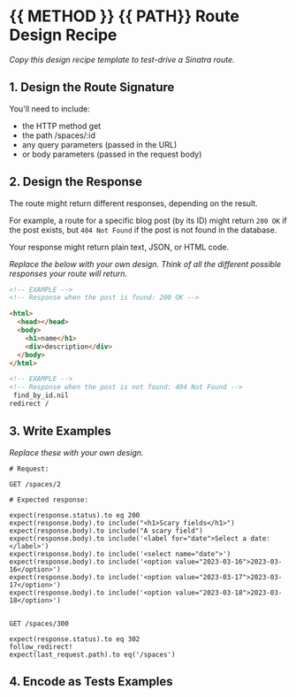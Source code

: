 # {{ METHOD }} {{ PATH}} Route Design Recipe

_Copy this design recipe template to test-drive a Sinatra route._

## 1. Design the Route Signature

You'll need to include:
  * the HTTP method get
  * the path /spaces/:id
  * any query parameters (passed in the URL)
  * or body parameters (passed in the request body)

## 2. Design the Response

The route might return different responses, depending on the result.

For example, a route for a specific blog post (by its ID) might return `200 OK` if the post exists, but `404 Not Found` if the post is not found in the database.

Your response might return plain text, JSON, or HTML code. 

_Replace the below with your own design. Think of all the different possible responses your route will return._

```html
<!-- EXAMPLE -->
<!-- Response when the post is found: 200 OK -->

<html>
  <head></head>
  <body>
    <h1>name</h1>
    <div>description</div>
  </body>
</html>
```

```html
<!-- EXAMPLE -->
<!-- Response when the post is not found: 404 Not Found -->
 find_by_id.nil
redirect /
```

## 3. Write Examples

_Replace these with your own design._

```
# Request:

GET /spaces/2

# Expected response:

expect(response.status).to eq 200
expect(response.body).to include("<h1>Scary fields</h1>") 
expect(response.body).to include("A scary field") 
expect(response.body).to include('<label for="date">Select a date:</label>')
expect(response.body).to include('<select name="date">') 
expect(response.body).to include('<option value="2023-03-16">2023-03-16</option>')
expect(response.body).to include('<option value="2023-03-17">2023-03-17</option>')
expect(response.body).to include('<option value="2023-03-18">2023-03-18</option>')


GET /spaces/300

expect(response.status).to eq 302
follow_redirect!
expect(last_request.path).to eq('/spaces')

```

## 4. Encode as Tests Examples
